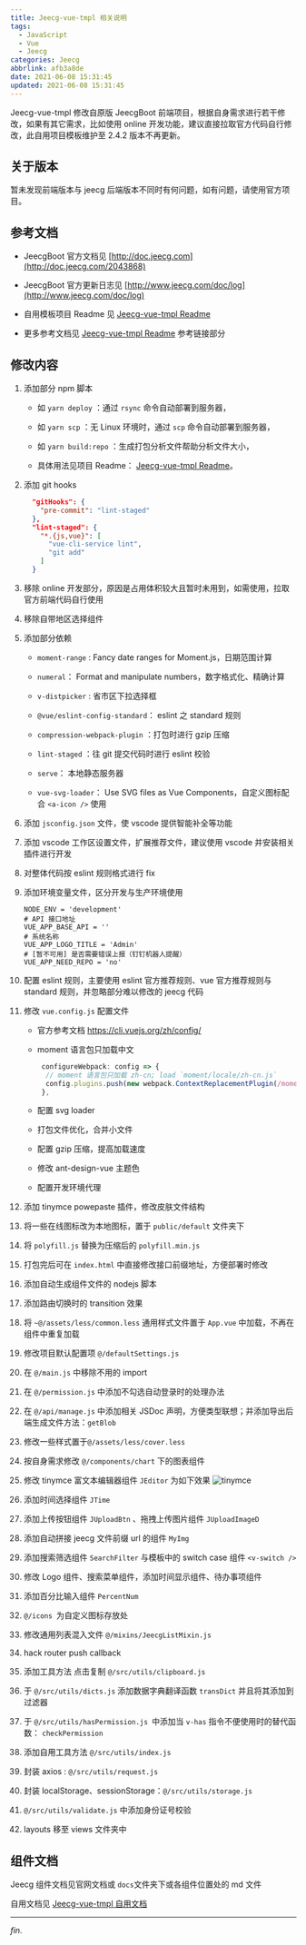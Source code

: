 ```yaml
---
title: Jeecg-vue-tmpl 相关说明
tags:
  - JavaScript
  - Vue
  - Jeecg
categories: Jeecg
abbrlink: afb3a8de
date: 2021-06-08 15:31:45
updated: 2021-06-08 15:31:45
---
```


Jeecg-vue-tmpl 修改自原版 JeecgBoot 前端项目，根据自身需求进行若干修改，如果有其它需求，比如使用 online 开发功能，建议直接拉取官方代码自行修改，此自用项目模板维护至 2.4.2 版本不再更新。
<!-- more -->

## 关于版本

暂未发现前端版本与 jeecg 后端版本不同时有何问题，如有问题，请使用官方项目。

## 参考文档
- JeecgBoot 官方文档见 [http://doc.jeecg.com](http://doc.jeecg.com/2043868)

- JeecgBoot 官方更新日志见 [http://www.jeecg.com/doc/log](http://www.jeecg.com/doc/log)

- 自用模板项目 Readme 见 [Jeecg-vue-tmpl Readme](/z/2021/06/08/jeecg-vue-tmpl-readme/)
- 更多参考文档见 [Jeecg-vue-tmpl Readme](/z/2021/06/08/jeecg-vue-tmpl-readme/) 参考链接部分

## 修改内容

1. 添加部分 npm 脚本

   - 如 `yarn deploy` ：通过 `rsync` 命令自动部署到服务器，
   - 如 `yarn scp` ：无 Linux 环境时，通过 `scp` 命令自动部署到服务器，

   - 如 `yarn build:repo` ：生成打包分析文件帮助分析文件大小，

   - 具体用法见项目 Readme： [Jeecg-vue-tmpl Readme](jeecg-vue-tmpl-readme)。

2. 添加 git hooks

   ```json
     "gitHooks": {
       "pre-commit": "lint-staged"
     },
     "lint-staged": {
       "*.{js,vue}": [
         "vue-cli-service lint",
         "git add"
       ]
     }
   ```

3. 移除 online 开发部分，原因是占用体积较大且暂时未用到，如需使用，拉取官方前端代码自行使用

4. 移除自带地区选择组件

5. 添加部分依赖

   - `moment-range` : Fancy date ranges for Moment.js，日期范围计算

   - `numeral`： Format and manipulate numbers，数字格式化、精确计算

   - `v-distpicker` : 省市区下拉选择框

   - `@vue/eslint-config-standard`： eslint 之 standard 规则

   - `compression-webpack-plugin` ：打包时进行 gzip 压缩

   - `lint-staged` ：往 git 提交代码时进行 eslint 校验

   - `serve`： 本地静态服务器

   - `vue-svg-loader`： Use SVG files as Vue Components，自定义图标配合 `<a-icon />` 使用

6. 添加 `jsconfig.json` 文件，使 vscode 提供智能补全等功能

7. 添加 vscode 工作区设置文件，扩展推荐文件，建议使用 vscode 并安装相关插件进行开发

8. 对整体代码按 eslint 规则格式进行 fix

9. 添加环境变量文件，区分开发与生产环境使用

   ```env
   NODE_ENV = 'development'
   # API 接口地址
   VUE_APP_BASE_API = ''
   # 系统名称
   VUE_APP_LOGO_TITLE = 'Admin'
   # [暂不可用] 是否需要错误上报（钉钉机器人提醒）
   VUE_APP_NEED_REPO = 'no'
   ```
   
10. 配置 eslint 规则，主要使用 eslint 官方推荐规则、vue 官方推荐规则与 standard 规则，并忽略部分难以修改的 jeecg 代码

11. 修改 `vue.config.js` 配置文件

    - 官方参考文档 https://cli.vuejs.org/zh/config/

    - moment 语言包只加载中文

      ```js
       configureWebpack: config => {
        // moment 语言包只加载 zh-cn; load `moment/locale/zh-cn.js`
        config.plugins.push(new webpack.ContextReplacementPlugin(/moment[/\\]locale$/, /zh-cn/))
       },
      ```
      
    - 配置 svg loader
    
    - 打包文件优化，合并小文件
    
    - 配置 gzip 压缩，提高加载速度
    
    - 修改 ant-design-vue 主题色
    
    - 配置开发环境代理
    
12. 添加 tinymce powepaste 插件，修改皮肤文件结构

13. 将一些在线图标改为本地图标，置于 `public/default` 文件夹下

14. 将 `polyfill.js` 替换为压缩后的 `polyfill.min.js`

15. 打包完后可在 `index.html` 中直接修改接口前缀地址，方便部署时修改

16. 添加自动生成组件文件的 nodejs 脚本

17. 添加路由切换时的 transition 效果

18. 将 `~@/assets/less/common.less` 通用样式文件置于 `App.vue` 中加载，不再在组件中重复加载

19. 修改项目默认配置项 `@/defaultSettings.js`

20. 在 `@/main.js` 中移除不用的 import

21. 在 `@/permission.js` 中添加不勾选自动登录时的处理办法

22. 在 `@/api/manage.js` 中添加相关 JSDoc 声明，方便类型联想；并添加导出后端生成文件方法：`getBlob`

23. 修改一些样式置于`@/assets/less/cover.less`

24. 按自身需求修改 `@/components/chart` 下的图表组件

25. 修改 tinymce 富文本编辑器组件 `JEditor` 为如下效果
    ![tinymce](https://gitee.com/asadahimeka/withpic/raw/as/images/tinymce-ss.png)
    
26. 添加时间选择组件 `JTime`

27. 添加上传按钮组件 `JUploadBtn` 、拖拽上传图片组件 `JUploadImageD`

28. 添加自动拼接 jeecg 文件前缀 url 的组件 `MyImg`

29. 添加搜索筛选组件 `SearchFilter` 与模板中的 switch case 组件 `<v-switch />`

30. 修改 Logo 组件、搜索菜单组件，添加时间显示组件、待办事项组件

31. 添加百分比输入组件 `PercentNum`

32. `@/icons `为自定义图标存放处

33. 修改通用列表混入文件 `@/mixins/JeecgListMixin.js`

34. hack router push callback

35. 添加工具方法 点击复制 `@/src/utils/clipboard.js`

36. 于 `@/src/utils/dicts.js` 添加数据字典翻译函数 `transDict` 并且将其添加到过滤器

37. 于 `@/src/utils/hasPermission.js `中添加当 `v-has` 指令不便使用时的替代函数： `checkPermission`

38. 添加自用工具方法 `@/src/utils/index.js`

39. 封装 axios : `@/src/utils/request.js`

40. 封装 localStorage、sessionStorage：`@/src/utils/storage.js`

41. `@/src/utils/validate.js` 中添加身份证号校验

42. layouts 移至 views 文件夹中

## 组件文档

Jeecg 组件文档见官网文档或 `docs`文件夹下或各组件位置处的 md 文件

自用文档见 [Jeecg-vue-tmpl 自用文档](/z/2021/06/08/jeecg-vue-tmpl-comp-doc/)

---
*fin.*
